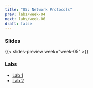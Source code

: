 ```yaml
---
title: "05: Network Protocols"
prev: labs/week-04
next: labs/week-06
draft: false
---
```


### Slides

{{< slides-preview week="week-05" >}}

### Labs

- [Lab 1](lab-1/)
- [Lab 2](lab-2/)
